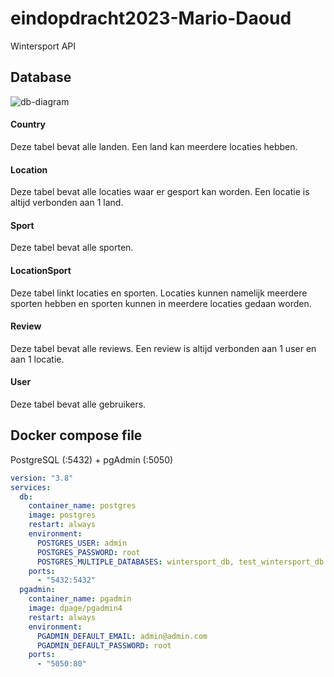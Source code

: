 # eindopdracht2023-Mario-Daoud
Wintersport API

## Database 
![db-diagram](https://github.com/vives-backendprogramming/eindopdracht2023-Mario-Daoud/assets/113902874/f7a785bb-bbbf-4da7-82f8-feb92abe4fec)

#### Country
Deze tabel bevat alle landen. Een land kan meerdere locaties hebben.
#### Location
Deze tabel bevat alle locaties waar er gesport kan worden. Een locatie is altijd verbonden aan 1 land. 
#### Sport
Deze tabel bevat alle sporten.
#### LocationSport
Deze tabel linkt locaties en sporten. Locaties kunnen namelijk meerdere sporten hebben en sporten kunnen in meerdere locaties gedaan worden.
#### Review
Deze tabel bevat alle reviews. Een review is altijd verbonden aan 1 user en aan 1 locatie.
#### User
Deze tabel bevat alle gebruikers.

## Docker compose file
PostgreSQL (:5432) + pgAdmin (:5050)
```yaml
version: "3.8"
services:
  db:
    container_name: postgres
    image: postgres
    restart: always
    environment:
      POSTGRES_USER: admin
      POSTGRES_PASSWORD: root
      POSTGRES_MULTIPLE_DATABASES: wintersport_db, test_wintersport_db
    ports:
      - "5432:5432"
  pgadmin:
    container_name: pgadmin
    image: dpage/pgadmin4
    restart: always
    environment:
      PGADMIN_DEFAULT_EMAIL: admin@admin.com
      PGADMIN_DEFAULT_PASSWORD: root
    ports:
      - "5050:80"

```
